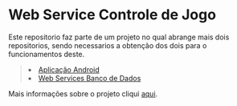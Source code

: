
<h1>Web Service Controle de Jogo</h1>

Este repositorio faz parte de um projeto no qual abrange mais dois repositorios, sendo necessarios a obtenção dos dois para o
funcionamentos deste.

<blockquote>
<li><a href="https://github.com/svitorio/JogodaVelha">Aplicação Android</a></li>
<li><a href="https://github.com/svitorio/WebServiceControleBanco">Web Services Banco de Dados</a></li>
</blockquote>

Mais informações sobre o projeto cliqui <a href="https://github.com/svitorio/JogodaVelha/blob/master/README.md">aqui<a/>.
